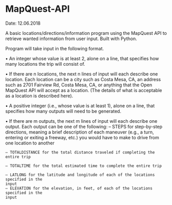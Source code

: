 # MapQuest-API
Date: 12.06.2018

A basic locations/directions/information program using the MapQuest API to retrieve wanted information from user input. Built with Python.

Program will take input in the following format.

• An integer whose value is at least 2, alone on a line, that specifies how many
locations the trip will consist of.

• If there are n locations, the next n lines of input will each describe one location. Each
location can be a city such as Costa Mesa, CA, an address such as 2701 Fairview
Rd, Costa Mesa, CA, or anything that the Open MapQuest API will accept as a
location. (The details of what is acceptable as a location is described here).

• A positive integer (i.e., whose value is at least 1), alone on a line, that specifies how
many outputs will need to be generated.

• If there are m outputs, the next m lines of input will each describe one output. Each
output can be one of the following:
    – STEPS for step-by-step directions, meaning a brief description of each maneuver
    (e.g., a turn, entering or exiting a freeway, etc.) you would have to make to
    drive from one location to another
    
    – TOTALDISTANCE for the total distance traveled if completing the entire trip
    
    – TOTALTIME for the total estimated time to complete the entire trip
    
    – LATLONG for the latitude and longitude of each of the locations specified in the
    input
    – ELEVATION for the elevation, in feet, of each of the locations specified in the
    input
